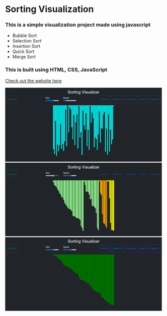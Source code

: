 # Sorting Visualization
### This is a simple visualization project made using javascript 
- Bubble Sort 
- Selection Sort
- Insertion Sort
- Quick Sort
- Merge Sort

### This is built using HTML, CSS, JavaScript <br/>

[Check out the website here](https://ashutoshtiwari8172.github.io/Sorting-Visualizer/)

<img src="img/img1.png"> <br/>
<img src="img/img2.png"> <br/>
<img src="img/img3.png"> <br/>
